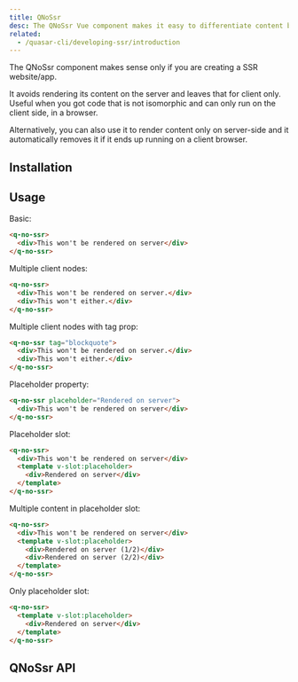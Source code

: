 ```yaml
---
title: QNoSsr
desc: The QNoSsr Vue component makes it easy to differentiate content between server-side and client-side.
related:
  - /quasar-cli/developing-ssr/introduction
---
```

The QNoSsr component makes sense only if you are creating a SSR website/app.

It avoids rendering its content on the server and leaves that for client only. Useful when you got code that is not isomorphic and can only run on the client side, in a browser.

Alternatively, you can also use it to render content only on server-side and it automatically removes it if it ends up running on a client browser.

## Installation
<doc-installation components="QNoSsr" />

## Usage
Basic:
```html
<q-no-ssr>
  <div>This won't be rendered on server</div>
</q-no-ssr>
```

Multiple client nodes:
```html
<q-no-ssr>
  <div>This won't be rendered on server.</div>
  <div>This won't either.</div>
</q-no-ssr>
```

Multiple client nodes with tag prop:
```html
<q-no-ssr tag="blockquote">
  <div>This won't be rendered on server.</div>
  <div>This won't either.</div>
</q-no-ssr>
```

Placeholder property:
```html
<q-no-ssr placeholder="Rendered on server">
  <div>This won't be rendered on server</div>
</q-no-ssr>
```

Placeholder slot:
```html
<q-no-ssr>
  <div>This won't be rendered on server</div>
  <template v-slot:placeholder>
    <div>Rendered on server</div>
  </template>
</q-no-ssr>
```

Multiple content in placeholder slot:
```html
<q-no-ssr>
  <div>This won't be rendered on server</div>
  <template v-slot:placeholder>
    <div>Rendered on server (1/2)</div>
    <div>Rendered on server (2/2)</div>
  </template>
</q-no-ssr>
```

Only placeholder slot:
```html
<q-no-ssr>
  <template v-slot:placeholder>
    <div>Rendered on server</div>
  </template>
</q-no-ssr>
```

## QNoSsr API
<doc-api file="QNoSsr" />
